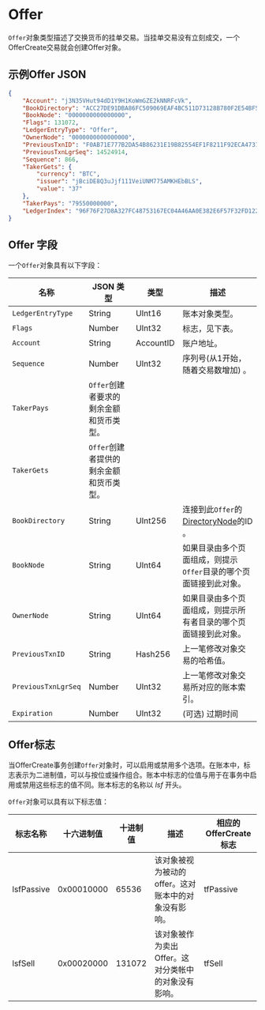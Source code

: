 # Offer

`Offer`对象类型描述了交换货币的挂单交易。当挂单交易没有立刻成交，一个OfferCreate交易就会创建Offer对象。

## 示例Offer JSON

```json
{
    "Account": "j3N35VHut94dD1Y9H1KoWmGZE2kNNRFcVk",
    "BookDirectory": "ACC27DE91DBA86FC509069EAF4BC511D73128B780F2E54BF5E07A369E2446000",
    "BookNode": "0000000000000000",
    "Flags": 131072,
    "LedgerEntryType": "Offer",
    "OwnerNode": "0000000000000000",
    "PreviousTxnID": "F0AB71E777B2DA54B86231E19B82554EF1F8211F92ECA473121C655BFC5329BF",
    "PreviousTxnLgrSeq": 14524914,
    "Sequence": 866,
    "TakerGets": {
        "currency": "BTC",
        "issuer": "jBciDE8Q3uJjf111VeiUNM775AMKHEbBLS",
        "value": "37"
    },
    "TakerPays": "79550000000",
    "LedgerIndex": "96F76F27D8A327FC48753167EC04A46AA0E382E6F57F32FD12274144D00F1797"
}
```

## Offer 字段

一个`Offer`对象具有以下字段：

| 名称              | JSON 类型 | 类型 | 描述 |
|-------------------|-----------|---------------|-------------|
| `LedgerEntryType`   | String    | UInt16    | 账本对象类型。 |
| `Flags`             | Number    | UInt32    | 标志，见下表。 |
| `Account`           | String    | AccountID | 账户地址。 |
| `Sequence`          | Number    | UInt32    | 序列号(从1开始，随着交易数增加) 。 |
| `TakerPays`         | `Offer`创建者要求的剩余金额和货币类型。|
| `TakerGets`         | `Offer`创建者提供的剩余金额和货币类型。|
| `BookDirectory`     | String    | UInt256   | 连接到此`Offer`的[DirectoryNode](DirectoryNode.md)的ID 。 |
| `BookNode`          | String    | UInt64    | 如果目录由多个页面组成，则提示`Offer`目录的哪个页面链接到此对象。 |
| `OwnerNode`         | String    | UInt64    | 如果目录由多个页面组成，则提示所有者目录的哪个页面链接到此对象。 |
| `PreviousTxnID`     | String | Hash256 | 上一笔修改对象交易的哈希值。 |
| `PreviousTxnLgrSeq` | Number | UInt32 | 上一笔修改对象交易所对应的账本索引。 |
| `Expiration`        | Number    | UInt32    | (可选) 过期时间 |

## Offer标志

当OfferCreate事务创建`Offer`对象时，可以启用或禁用多个选项。在账本中，标志表示为二进制值，可以与按位或操作组合。账本中标志的位值与用于在事务中启用或禁用这些标志的值不同。账本标志的名称以 _lsf_ 开头。

`Offer`对象可以具有以下标志值：

| 标志名称 | 十六进制值 | 十进制值 | 描述 | 相应的OfferCreate标志 |
|-----------|-----------|---------------|-------------|------------------------|
| lsfPassive | 0x00010000 | 65536 | 该对象被视为被动的offer。这对账本中的对象没有影响。 | tfPassive |
| lsfSell   | 0x00020000 | 131072 | 该对象被作为卖出Offer。这对分类帐中的对象没有影响。 | tfSell |
